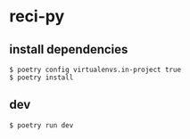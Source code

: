 # reci-py

## install dependencies

```console
$ poetry config virtualenvs.in-project true
$ poetry install
```

## dev

```console
$ poetry run dev
```
